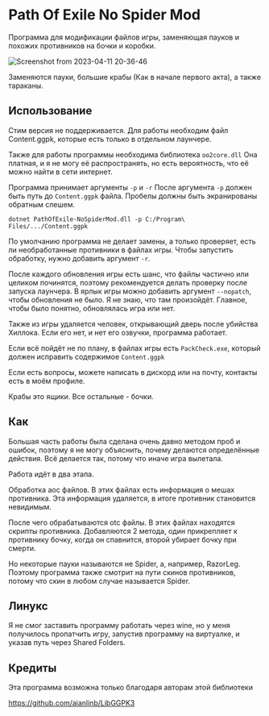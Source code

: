 # Path Of Exile No Spider Mod

Программа для модификации файлов игры, заменяющая пауков и похожих противников на бочки и коробки.

![Screenshot from 2023-04-11 20-36-46](https://user-images.githubusercontent.com/19665286/232219501-35e03848-60c4-4595-ae03-e978a87b676c.png)

Заменяются пауки, большие крабы (Как в начале первого акта), а также тараканы.

## Использование

Стим версия не поддерживается.
Для работы необходим файл Content.ggpk, которые есть только в отдельном лаунчере.

Также для работы программы необходима библиотека `oo2core.dll`
Она платная, и я не могу её распространять, но есть вероятность, что её можно найти в сети интернет.

Программа принимает аргументы `-p` и `-r`
После аргумента `-p` должен быть путь до `Content.ggpk` файла. Пробелы должны быть экранированы обратным слешем.

`dotnet PathOfExile-NoSpiderMod.dll -p C:/Program\ Files/.../Content.ggpk`

По умолчанию программа не делает замены, а только проверяет, есть ли необработанные противники в файлах игры.
Чтобы запустить обработку, нужно добавить аргумент `-r`.

После каждого обновления игры есть шанс, что файлы частично или целиком починятся, поэтому рекомендуется делать проверку после запуска лаунчера.
В ярлык игры можно добавить аргумент `--nopatch`, чтобы обновления не было. Я не знаю, что там произойдёт.
Главное, чтобы было понятно, обновлялась игра или нет.

Также из игры удаляется человек, открывающий дверь после убийства Хиллока. Если его нет, и нет его озвучки, программа работает.

Если всё пойдёт не по плану, в файлах игры есть `PackCheck.exe`, который должен исправить содержимое `Content.ggpk`

Если есть вопросы, можете написать в дискорд или на почту, контакты есть в моём профиле.

Крабы это ящики. Все остальные - бочки.

## Как

Большая часть работы была сделана очень давно методом проб и ошибок, поэтому я не могу объяснить, почему делаются определённые действия.
Всё делается так, потому что иначе игра вылетала.

Работа идёт в два этапа.

Обработка aoc файлов. В этих файлах есть информация о мешах противника. Эта информация удаляется, в итоге противник становится невидимым.

После чего обрабатываются otc файлы. В этих файлах находятся скрипты противника.
Добавляются 2 метода, один прикрепляет к противнику бочку, когда он спавнится, второй убирает бочку при смерти.

Но некоторые пауки называются не Spider, а, например, RazorLeg.
Поэтому программа также смотрит на пути скинов противников, потому что скин в любом случае называется Spider.

## Линукс

Я не смог заставить программу работать через wine, но у меня получилось пропатчить игру, запустив программу на виртуалке, и указав путь через Shared Folders.

## Кредиты

Эта программа возможна только благодаря авторам этой библиотеки

https://github.com/aianlinb/LibGGPK3
